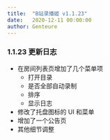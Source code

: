 ```yaml
---
title:  "B站录播姬 v1.1.23"
date:   2020-12-11 00:00:00
author: Genteure
---
```


### 1.1.23 更新日志

- 在房间列表页增加了几个菜单项
  - 打开目录
  - 是否全部自动录制
  - 排序
  - 显示日志
- 修改了托盘图标的 UI 和菜单
- 增加了一个公告页
- 其他细节调整
